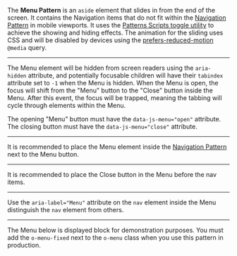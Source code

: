 The **Menu Pattern** is an `aside` element that slides in from the end of the screen. It contains the Navigation items that do not fit within the [Navigation Pattern](navigation) in mobile viewports. It uses the <a href="https://github.com/CityOfNewYork/patterns-scripts/tree/main/src/toggle" target="_blank" rel="noopener nofollow">Patterns Scripts toggle utility</a> to achieve the showing and hiding effects. The animation for the sliding uses CSS and will be disabled by devices using the <a href="https://developer.mozilla.org/en-US/docs/Web/CSS/@media/prefers-reduced-motion" target="_blank" rel="noopener nofollow">prefers-reduced-motion</a> `@media` query.

---

The Menu element will be hidden from screen readers using the `aria-hidden` attribute, and potentially focusable children will have their `tabindex` attribute set to `-1` when the Menu is hidden. When the Menu is open, the focus will shift from the "Menu" button to the "Close" button inside the Menu. After this event, the focus will be trapped, meaning the tabbing will cycle through elements within the Menu.

The opening "Menu" button must have the `data-js-menu="open"` attribute. The closing button must have the `data-js-menu="close"` attribute.

---

It is recommended to place the Menu element inside the [Navigation Pattern](navigation) next to the Menu button.

---

It is recommended to place the Close button in the Menu before the nav items.

---

Use the `aria-label="Menu"` attribute on the `nav` element inside the Menu distinguish the `nav` element from others.

---

The Menu below is displayed block for demonstration purposes. You must add the `o-menu-fixed` next to the `o-menu` class when you use this pattern in production.
